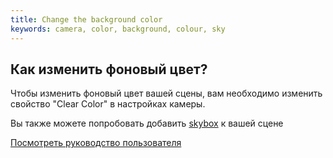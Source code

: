 ```yaml
---
title: Change the background color
keywords: camera, color, background, colour, sky
---
```


## Как изменить фоновый цвет?

Чтобы изменить фоновый цвет вашей сцены, вам необходимо изменить свойство "Clear Color" в настройках камеры.

Вы также можете попробовать добавить [skybox][1] к вашей сцене

<a class="docs" href="http://developer.playcanvas.com/en/user-manual/packs/components/camera/" target="_blank">Посмотреть руководство пользователя</a>

[1]: http://developer.playcanvas.com/en/user-manual/assets/cubemaps/

